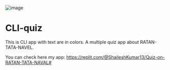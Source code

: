![image](https://user-images.githubusercontent.com/90495133/135745809-b90395af-ab7f-4147-8008-d89f0e94c8f2.png)

# CLI-quiz
This is CLI app with text are in colors.
A multiple quiz app about RATAN-TATA-NAVEL.

You can check here my app: https://replit.com/@ShaileshKumar13/Quiz-on-RATAN-TATA-NAVAL#
